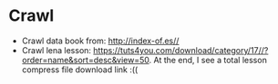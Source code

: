 # Crawl
- Crawl data book from: http://index-of.es//
- Crawl lena lesson: https://tuts4you.com/download/category/17//?order=name&sort=desc&view=50.
    At the end, I see a total lesson compress file download link :((